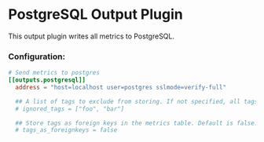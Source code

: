# PostgreSQL Output Plugin

This output plugin writes all metrics to PostgreSQL.

### Configuration:

```toml
# Send metrics to postgres
[[outputs.postgresql]]
  address = "host=localhost user=postgres sslmode=verify-full"

  ## A list of tags to exclude from storing. If not specified, all tags are stored.
  # ignored_tags = ["foo", "bar"]

  ## Store tags as foreign keys in the metrics table. Default is false.
  # tags_as_foreignkeys = false
```
